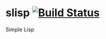 slisp [![Build Status](https://travis-ci.org/jedrz/slisp.png?branch=master)](https://travis-ci.org/jedrz/slisp)
=====

Simple Lisp
